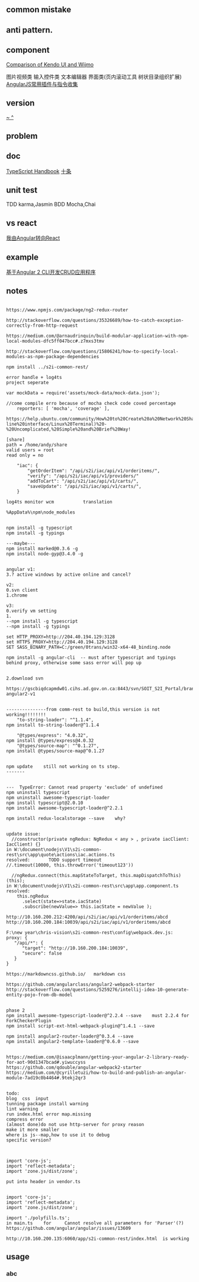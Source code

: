 
## common mistake

## anti pattern.

## component

[Comparison of Kendo UI and Wijmo](http://erictopia.com/2012/07/comparison-of-kendo-ui-and-wijmo-part-1/)

图片视频类 输入控件类 文本编辑器 界面类(页内滚动工具 树状目录组织扩展)
[AngularJS常用插件与指令收集](https://chensd.com/2015-06/AngularJS-popular-Plugins-and-Directive.html)

## version

[~ ^](http://blog.kankanan.com/article/package.json-65874ef6-dependencies-4e2d7684540479cd7248672c53f75f625f0f.html)

## problem

## doc

[TypeScript Handbook](https://zhongsp.gitbooks.io/typescript-handbook/content/doc/handbook/tutorials/Angular%202.html)
[十条](http://www.10tiao.com/html/283/201702/2650862488/1.html)

## unit test

TDD  karma,Jasmin
BDD  Mocha,Chai

## vs react

[我由Angular转向React](http://www.iteye.com/news/30249)

## example

[基于Angular 2 CLI开发CRUD应用程序](http://developer.51cto.com/art/201607/514790.htm)

## notes
```

https://www.npmjs.com/package/ng2-redux-router

http://stackoverflow.com/questions/35326689/how-to-catch-exception-correctly-from-http-request

https://medium.com/@arnaudrinquin/build-modular-application-with-npm-local-modules-dfc5ff047bcc#.z7mxs3tmv

http://stackoverflow.com/questions/15806241/how-to-specify-local-modules-as-npm-package-dependencies

npm install ../s2i-common-rest/

error handle + log4ts
project seperate

var mockData = require('assets/mock-data/mock-data.json');

//come compile erro because of mocha check code coved percentage
    reporters: [ 'mocha', 'coverage' ],

https://help.ubuntu.com/community/How%20to%20Create%20a%20Network%20Share%20Via%20Samba%20Via%20CLI%20(Command-line%20interface/Linux%20Terminal)%20-%20Uncomplicated,%20Simple%20and%20Brief%20Way!

[share]
path = /home/andy/share
valid users = root
read only = no

    "iac": {
        "getOrderItem": "/api/s2i/iac/api/v1/orderitems/",
        "verify": "/api/s2i/iac/api/v1/providers/"
        "addToCart": "/api/s2i/iac/api/v1/carts/",
        "saveUpdate": "/api/s2i/iac/api/v1/carts/",
    }

log4ts monitor wcm           translation

%AppData%\npm\node_modules


npm install -g typescript
npm install -g typings

---maybe---
npm install marked@0.3.6 -g
npm install node-gyp@3.4.0 -g


angular v1:
3.? active windows by active online and cancel?

v2:
0.svn client
1.chrome

v3:
0.verify vm setting
1.
--npm install -g typescript
--npm install -g typings

set HTTP_PROXY=http://204.40.194.129:3128
set HTTPS_PROXY=http://204.40.194.129:3128
SET SASS_BINARY_PATH=C:/green/0trans/win32-x64-48_binding.node

npm install -g angular-cli  -- must after typescript and typings behind proxy, otherwise some sass error will pop up


2.download svn

https://gscbiqdcapmdw01.cihs.ad.gov.on.ca:8443/svn/SOIT_S2I_Portal/branches/angular2/s2i-angular2-v1


---------------from comm-rest to build,this version is not working!!!!!!!!
    "to-string-loader": "^1.1.4",
npm install to-string-loader@^1.1.4

    "@types/express": "4.0.32",
npm install @types/express@4.0.32
    "@types/source-map": "^0.1.27",
npm install @types/source-map@^0.1.27


npm update    still not working on ts step.
-------


---  TypeError: Cannot read property 'exclude' of undefined
npm uninstall typescript
npm uninstall awesome-typescript-loader
npm install typescript@2.0.10
npm install awesome-typescript-loader@^2.2.1

npm install redux-localstorage --save    why?


update issue:
  //constructor(private ngRedux: NgRedux < any > , private iacClient: IacClient) {}
in W:\document\nodejs\V1\s2i-common-rest\src\app\quote\actions\iac.actions.ts
resolved:       TODO support timeout
//.timeout(10000, this.throwError('timeout123'))

  //ngRedux.connect(this.mapStateToTarget, this.mapDispatchToThis)(this);
in W:\document\nodejs\V1\s2i-common-rest\src\app\app.component.ts
resolved:
    this.ngRedux
	  .select(state=>state.iacState)
	  .subscribe(newValue=> this.iacState = newValue );

http://10.160.200.212:4200/api/s2i/iac/api/v1/orderitems/abcd
http://10.160.200.184:10039/api/s2i/iac/api/v1/orderitems/abcd

F:\new year\chris-vision\s2i-common-rest\config\webpack.dev.js:
proxy: {
   "/api/*": {
      "target": "http://10.160.200.184:10039",
      "secure": false
   }
}

https://markdowncss.github.io/   markdown css

https://github.com/angularclass/angular2-webpack-starter
http://stackoverflow.com/questions/5259276/intellij-idea-10-generate-entity-pojo-from-db-model


phase 2
npm install awesome-typescript-loader@^2.2.4 --save    must 2.2.4 for ForkCheckerPlugin
npm install script-ext-html-webpack-plugin@^1.4.1 --save   

npm install angular2-router-loader@^0.3.4 --save   
npm install angular2-template-loader@^0.6.0 --save   


https://medium.com/@isaacplmann/getting-your-angular-2-library-ready-for-aot-90d1347bcad#.yiwuccyss
https://github.com/qdouble/angular-webpack2-starter
https://medium.com/@cyrilletuzi/how-to-build-and-publish-an-angular-module-7ad19c0b4464#.9tekj2qr3


todo:
blog  css  input
tunning package install warning
lint warning
run index.html error map.missing
compress error
(almost done)do not use http-server for proxy reason          
make it more smaller
where is js--map,how to use it to debug
specific version?



import 'core-js';
import 'reflect-metadata';
import 'zone.js/dist/zone';

put into header in vendor.ts


import 'core-js';
import 'reflect-metadata';
import 'zone.js/dist/zone';

import './polyfills.ts';
in main.ts    for     Cannot resolve all parameters for 'Parser'(?)
https://github.com/angular/angular/issues/13609

http://10.160.200.135:6060/app/s2i-common-rest/index.html  is working 

```

## usage

### abc


